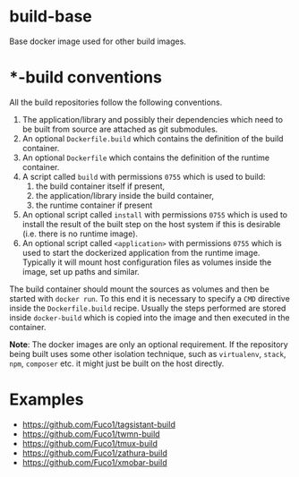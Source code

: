 # build-base

Base docker image used for other build images.

# *-build conventions

All the build repositories follow the following conventions.

1. The application/library and possibly their dependencies which need to be built from source are attached as git submodules.
2. An optional `Dockerfile.build` which contains the definition of the build container.
3. An optional `Dockerfile` which contains the definition of the runtime container.
4. A script called `build` with permissions `0755` which is used to build:
    1. the build container itself if present,
    2. the application/library inside the build container,
    3. the runtime container if present
5. An optional script called `install` with permissions `0755` which is used to install the result of the built step on the host system if this is desirable (i.e. there is no runtime image).
6. An optional script called `<application>` with permissions `0755` which is used to start the dockerized application from the runtime image.  Typically it will mount host configuration files as volumes inside the image, set up paths and similar.

The build container should mount the sources as volumes and then be started with `docker run`.  To this end it is necessary to specify a `CMD` directive inside the `Dockerfile.build` recipe.  Usually the steps performed are stored inside `docker-build` which is copied into the image and then executed in the container.

**Note**: The docker images are only an optional requirement.  If the repository being built uses some other isolation technique, such as `virtualenv`, `stack`, `npm`, `composer` etc. it might just be built on the host directly.

# Examples

* https://github.com/Fuco1/tagsistant-build
* https://github.com/Fuco1/twmn-build
* https://github.com/Fuco1/tmux-build
* https://github.com/Fuco1/zathura-build
* https://github.com/Fuco1/xmobar-build
